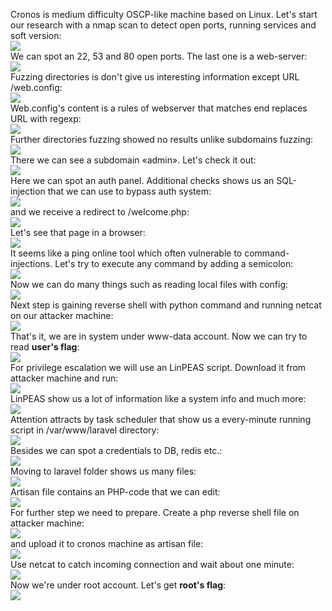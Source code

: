 Cronos is medium difficulty OSCP-like machine based on Linux.
Let's start our research with a nmap scan to detect open ports, running services and soft version:<br>
![](1.png)<br>
We can spot an 22, 53 and 80 open ports. The last one is a web-server:<br>
![](2.png)<br>
Fuzzing directories is don't give us interesting information except URL /web.config:<br>
![](3.png)<br>
Web.config's content is a rules of webserver that matches end replaces URL with regexp:<br>
![](4.png)<br>
Further directories fuzzing showed no results unlike subdomains fuzzing:<br>
![](5.png)<br>
There we can see a subdomain «admin». Let's check it out:<br>
![](6.png)<br>
Here we can spot an auth panel. Additional checks shows us an SQL-injection that we can use to bypass auth system:<br>
![](7.png)<br>
and we receive a redirect to /welcome.php:<br>
![](8.png)<br>
Let's see that page in a browser:<br>
![](9.png)<br>
It seems like a ping online tool which often vulnerable to command-injections. Let's try to execute any command by adding a semicolon:<br>
![](10.png)<br>
Now we can do many things such as reading local files with config:<br>
![](11.png)<br>
Next step is gaining reverse shell with python command and running netcat on our attacker machine:<br>
![](12.png)<br>
That's it, we are in system under www-data account. Now we can try to read **user's flag**:<br>
![](13.png)<br>
For privilege escalation we will use an LinPEAS script. Download it from attacker machine and run:<br>
![](14.png)<br>
LinPEAS show us a lot of information like a system info and much more:<br>
![](15.png)<br>
Attention attracts by task scheduler that show us a every-minute running script in /var/www/laravel directory:<br>
![](16.png)<br>
Besides we can spot a credentials to DB, redis etc.:<br>
![](17.png)<br>
Moving to laravel folder shows us many files:<br>
![](18.png)<br>
Artisan file contains an PHP-code that we can edit:<br>
![](19.png)<br>
For further step we need to prepare. Create a php reverse shell file on attacker machine:<br>
![](20.png)<br>
and upload it to cronos machine as artisan file:<br>
![](21.png)<br>
Use netcat to catch incoming connection and wait about one minute:<br>
![](22.png)<br>
Now we're under root account. Let's get **root's flag**:<br>
![](23.png)
